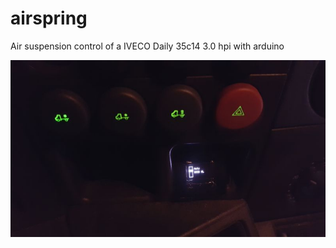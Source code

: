 # airspring
Air suspension control of a IVECO Daily 35c14 3.0 hpi with arduino

![airspring](airspring_in_action_01.jpg)
